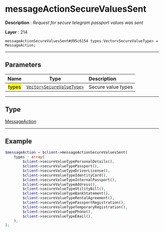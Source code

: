 # messageActionSecureValuesSent

**Description** : *Request for secure telegram passport values was sent*

**Layer** : 214

```tl
messageActionSecureValuesSent#d95c6154 types:Vector<SecureValueType> = MessageAction;
```

---

## Parameters

| Name | Type | Description |
| :---: | :---: | :--- |
| <mark>types</mark> | [`Vector<SecureValueType>`](type/SecureValueType) | Secure value types |

---

## Type

[MessageAction](type/MessageAction)

---

## Example

```php
$messageAction = $client->messageActionSecureValuesSent(
	types : array(
		$client->secureValueTypePersonalDetails(),
		$client->secureValueTypePassport(),
		$client->secureValueTypeDriverLicense(),
		$client->secureValueTypeIdentityCard(),
		$client->secureValueTypeInternalPassport(),
		$client->secureValueTypeAddress(),
		$client->secureValueTypeUtilityBill(),
		$client->secureValueTypeBankStatement(),
		$client->secureValueTypeRentalAgreement(),
		$client->secureValueTypePassportRegistration(),
		$client->secureValueTypeTemporaryRegistration(),
		$client->secureValueTypePhone(),
		$client->secureValueTypeEmail(),
	),
);
```
